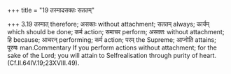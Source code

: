 +++
title = "19 तस्मादसक्तः सततम्"

+++
3.19 तस्मात् therefore; असक्तः without attachment; सततम् always; कार्यम्
which should be done; कर्म action; समाचर perform; असक्तः without
attachment; हि because; आचरन् performing; कर्म action; परम् the Supreme;
आप्नोति attains; पूरुषः man.Commentary If you perform actions without
attachment; for the sake of the Lord; you will attain to Selfrealisation
through purity of heart. (Cf.II.64IV.19;23XVIII.49).
